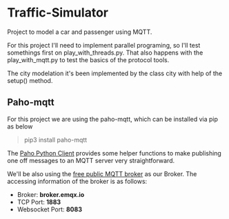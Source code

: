 # Traffic-Simulator

Project to model a car and passenger using MQTT.

For this project I'll need to implement parallel programing, so I'll test somethings first on play_with_threads.py. That also happens with the play_with_mqtt.py to test the basics of the protocol tools.

The city modelation it's been implemented by the class city with help of the setup() method.

## Paho-mqtt

For this project we are using the paho-mqtt, which can be installed via pip as below

> pip3 install paho-mqtt

The [Paho Python Client](https://www.eclipse.org/paho/index.php?page=clients/python/index.php) provides some helper functions to make publishing one off messages to an MQTT server very straightforward.

We'll be also using the [free public MQTT broker](https://www.emqx.com/en/mqtt/public-mqtt5-broker) as our Broker. The accessing information of the broker is as follows:

- Broker: **broker.emqx.io**
- TCP Port: **1883**
- Websocket Port: **8083**